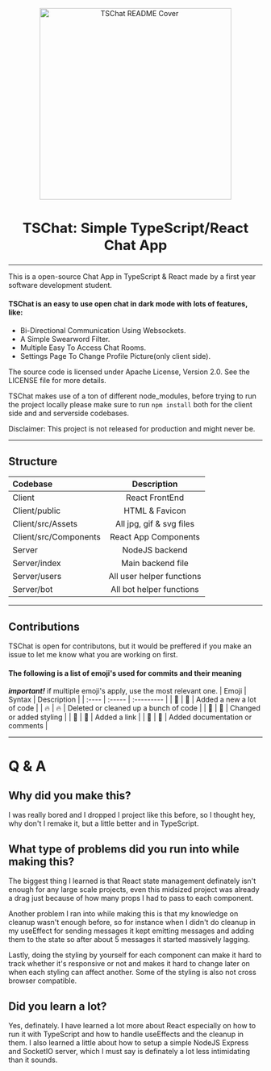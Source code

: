 <p align="center">
  <img src="https://i.imgur.com/6vi9d6U.gif" width="380"  alt="TSChat README Cover" />
</p>
<h2 align="center" style="font-size:27.5px" font><b>TSChat: Simple TypeScript/React Chat App</b></h2>

---

This is a open-source Chat App in TypeScript & React made by a first year software development student.

#### **TSChat is an easy to use open chat in dark mode with lots of features, like:**
* Bi-Directional Communication Using Websockets.
* A Simple Swearword Filter.
* Multiple Easy To Access Chat Rooms.
* Settings Page To Change Profile Picture(only client side).

The source code is licensed under Apache License, Version 2.0. See the LICENSE file for more details.

TSChat makes use of a ton of different node_modules, before trying to run the project locally please make sure to run `npm install` both for the client side and and serverside codebases. 

Disclaimer: This project is not released for production and might never be.

---
## Structure
| Codebase              |         Description       |
|:----------            | :------------------------:|
| Client                | React FrontEnd            |
| Client/public         | HTML & Favicon            |
| Client/src/Assets     | All jpg, gif & svg files  |
| Client/src/Components | React App Components      |
| Server                | NodeJS backend            |
| Server/index          | Main backend file         |
| Server/users          | All user helper functions |
| Server/bot            | All bot helper functions  |

---
## Contributions
TSChat is open for contributons, but it would be preffered if you make an issue to let me know what you are working on first.

#### **The following is a list of emoji's used for commits and their meaning**
***important!***  if multiple emoji's apply, use the most relevant one.
| Emoji | Syntax           | Description                           |
| :---- | :-----           | :---------                            |
| 💙    | :blue_heart:     | Added a new a lot of code             |
| 🔥    | :fire:           | Deleted or cleaned up a bunch of code |
| 🎨    | :art:            | Changed or added styling              | 
| 🔎    | :mag_right:      | Added a link                          |
| 📝    | :memo:           | Added documentation or comments       |

---
# Q & A
## Why did you make this?
I was really bored and I dropped I project like this before, so I thought hey, why don't I remake it, but a little better and in TypeScript.

## What type of problems did you run into while making this?
The biggest thing I learned is that React state management definately isn't enough for any large scale projects, even this midsized project was already a drag just because of how many props I had to pass to each component.

Another problem I ran into while making this is that my knowledge on cleanup wasn't enough before, so for instance when I didn't do cleanup in my useEffect for sending messages it kept emitting messages and adding them to the state so after about 5 messages it started massively lagging.

Lastly, doing the styling by yourself for each component can make it hard to track whether it's responsive or not and makes it hard to change later on when each styling can affect another. Some of the styling is also not cross browser compatible.

## Did you learn a lot?
Yes, definately. I have learned a lot more about React especially on how to run it with TypeScript and how to handle useEffects and the cleanup in them.
I also learned a little about how to setup a simple NodeJS Express and SocketIO server, which I must say is definately a lot less intimidating than it sounds.